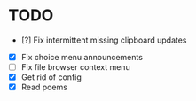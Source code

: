 # TODO

- [?] Fix intermittent missing clipboard updates
- [x] Fix choice menu announcements
- [ ] Fix file browser context menu
- [x] Get rid of config
- [x] Read poems
